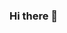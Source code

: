 ### Hi there 👋

<!--
**adesiyanoladipo/adesiyanoladipo** is a ✨ _special_ ✨ repository because its `README.md` (this file) appears on your GitHub profile.

Here are some ideas to get you started:

- 🔭 I’m currently working on being the developer I'd want to hire
- 🌱 I’m currently learning how to use Ajax with API
- 👯 I’m looking to collaborate on backend API dev
- 🤔 I’m looking for help with frontend for an API
- 💬 Ask me about anything 😁
- 📫 How to reach me: adesiyancontact@gmail.com
- 😄 Pronouns: He/him
- ⚡ Fun fact: I shoot tech too 😊😊
-->
